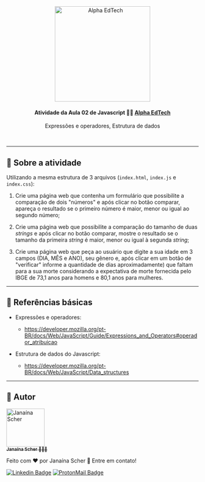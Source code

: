 <div  align="center">
	<a  href="https://www.alphaedtech.org.br/">
	    <img  src="https://user-images.githubusercontent.com/79182711/171509048-91800b54-de74-4dae-9924-3ce431a7cef2.png"  alt="Alpha EdTech"  title="Alpha EdTech"  width="250" />
	</a>
	<h4>
		Atividade da Aula 02 de Javascript 💃🏻
		<a  href="https://www.alphaedtech.org.br/">
		    Alpha EdTech
		</a>
	</h4>
	<p>Expressões e operadores, Estrutura de dados</p>
</div>
<br /> 

--- 

## 🧐 Sobre a atividade 

Utilizando a mesma estrutura de 3 arquivos (`index.html`, `index.js` e `index.css`):

1. Crie uma página web que contenha um formulário que possibilite a comparação de dois "números" e após clicar no botão comparar, apareça o resultado se o primeiro número é maior, menor ou igual ao segundo número;

2. Crie uma página web que possibilite a comparação do tamanho de duas *strings* e após clicar no botão comparar, mostre o resultado se o tamanho da primeira *string* é maior, menor ou igual à segunda *string*;

3. Crie uma página web que peça ao usuário que digite a sua idade em 3 campos (DIA, MÊS e ANO), seu gênero e, após clicar em um botão de "verificar" informe a quantidade de dias  aproximadamente) que faltam para a sua morte considerando a expectativa de morte fornecida pelo IBGE de 73,1 anos para homens e 80,1 anos para mulheres.

---
## 🔗 Referências básicas

- Expressões e operadores:
	- https://developer.mozilla.org/pt-BR/docs/Web/JavaScript/Guide/Expressions_and_Operators#operador_atribuicao

- Estrutura de dados do Javascript:
	- https://developer.mozilla.org/pt-BR/docs/Web/JavaScript/Data_structures

---  

## 🦸 Autor

<div>
	<a  href="https://github.com/janascher">
		<img src="https://avatars.githubusercontent.com/u/79182711?v=4" width="100px;" alt="Janaína Scher"/>
		<br />
		<sub>
			<b>Janaína Scher</b> 👩🏻‍💻
		</sub>
	</a>
</div>

Feito com ❤️ por Janaína Scher 👋 Entre em contato!
  
[![Linkedin Badge](https://img.shields.io/badge/LinkedIn-0077B5?style=for-the-badge&logo=linkedin&logoColor=white)](https://www.linkedin.com/in/janainascher/)
[![ProtonMail Badge](https://img.shields.io/badge/ProtonMail-8B89CC?style=for-the-badge&logo=protonmail&logoColor=white)](mailto:janainascher@protonmail.com)
